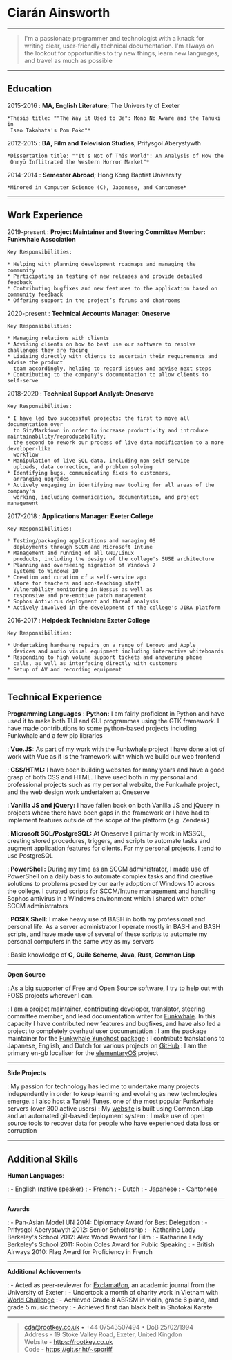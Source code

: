 Ciarán Ainsworth
================

----

>  I'm a passionate programmer and technologist with a knack
>  for writing clear, user-friendly technical documentation.
>  I'm always on the lookout for opportunities to try new
>  things, learn new languages, and travel as much as possible

----

Education
---------

2015-2016
:   **MA, English Literature**; The University of Exeter

    *Thesis title: ""The Way it Used to Be": Mono No Aware and the Tanuki in
     Isao Takahata's Pom Poko"*

2012-2015
:   **BA, Film and Television Studies**; Prifysgol Aberystywth

    *Dissertation title: ""It's Not of This World": An Analysis of How the
     Onryō Inflitrated the Western Horror Market"*

2014-2014
:   **Semester Abroad**; Hong Kong Baptist University

    *Minored in Computer Science (C), Japanese, and Cantonese*

---

Work Experience
---------------

2019-present
:   **Project Maintainer and Steering Committee Member: Funkwhale Association**

    Key Responsibilities:

    * Helping with planning development roadmaps and managing the community
    * Participating in testing of new releases and provide detailed feedback
    * Contributing bugfixes and new features to the application based on community feedback
    * Offering support in the project’s forums and chatrooms

2020-present
:   **Technical Accounts Manager: Oneserve**

    Key Responsibilities:

    * Managing relations with clients
    * Advising clients on how to best use our software to resolve challenges they are facing
    * Liaising directly with clients to ascertain their requirements and advise the product 
      team accordingly, helping to record issues and advise next steps
    * Contributing to the company's documentation to allow clients to self-serve

2018-2020
:   **Technical Support Analyst: Oneserve**

    Key Responsibilities:

    * I have led two successful projects: the first to move all documentation over
      to Git/Markdown in order to increase productivity and introduce maintainability/reproducability;
      the second to rework our process of live data modification to a more developer-like
      workflow
    * Manipulation of live SQL data, including non-self-service
      uploads, data correction, and problem solving
    * Identifying bugs, communicating fixes to customers,
      arranging upgrades
    * Actively engaging in identifying new tooling for all areas of the company's
      working, including communication, documentation, and project management

2017-2018
:   **Applications Manager: Exeter College**
    
    Key Responsibilities:
    
    * Testing/packaging applications and managing OS
      deployments through SCCM and Microsoft Intune
    * Management and running of all GNU/Linux
      products, including the design of the college's SUSE architecture
    * Planning and overseeing migration of Windows 7
      systems to Windows 10
    * Creation and curation of a self-service app
      store for teachers and non-teaching staff
    * Vulnerability monitoring in Nessus as well as
      responsive and pre-emptive patch management
    * Sophos Antivirus deployment and threat analysis
    * Actively involved in the development of the college's JIRA platform

2016-2017
:   **Helpdesk Technician: Exeter College**

    Key Responsibilities:

    * Undertaking hardware repairs on a range of Lenovo and Apple
      devices and audio visual equipment including interactive whiteboards
    * Responding to high volume support tickets and answering phone
      calls, as well as interfacing directly with customers
    * Setup of AV and recording equipment

---

Technical Experience
--------------------

**Programming Languages**
:   **Python:** I am fairly proficient in Python and have used it to make both TUI
    and GUI programmes using the GTK framework. I have made contributions to some
    python-based projects including Funkwhale and a few pip libraries

:   **Vue.JS:** As part of my work with the Funkwhale project I have done a lot of
    work with Vue as it is the framework with which we build our web frontend

:   **CSS/HTML:** I have been building websites for many years and have a good grasp
    of both CSS and HTML. I have used both in my personal and professional projects
    such as my personal website, the Funkwhale project, and the web design work undertaken
    at Oneserve

:   **Vanilla JS and jQuery:** I have fallen back on both Vanilla JS and jQuery in
    projects where there have been gaps in the framework or I have had to implement
    features outside of the scope of the platform (e.g. Zendesk)

:   **Microsoft SQL/PostgreSQL:** At Oneserve I primarily work in MSSQL, creating
    stored procedures, triggers, and scripts to automate tasks and augment application
    features for clients. For my personal projects, I tend to use PostgreSQL

:   **PowerShell:** During my time as an SCCM administrator, I made use
    of PowerShell on a daily basis to automate complex tasks and find
    creative solutions to problems posed by our early adoption of Windows 10 across
    the college. I curated scripts for SCCM/Intune management and handling Sophos
    antivirus in a Windows environment which I shared with other SCCM administrators

:   **POSIX Shell:** I make heavy use of BASH in both my professional and personal
    life. As a server administrator I operate mostly in BASH and BASH scripts,
    and have made use of several of these scripts to automate my personal
    computers in the same way as my servers

:   Basic knowledge of **C**, **Guile Scheme**, **Java**, **Rust**, **Common Lisp**

---

**Open Source**

:   As a big supporter of Free and Open Source software, I try to help
    out with FOSS projects wherever I can.

:   I am a project maintainer, contributing developer, translator, steering
    committee member, and lead documentation writer for 
    [Funkwhale](https://funkwhale.audio). In this capacity I have contributed 
    new features and bugfixes, and have also led a project to completely overhaul 
    user documentation
:   I am the package maintainer for the [Funkwhale Yunohost package](https://github.com/Yunohost-Apps/funkwhale_ynh)
:   I contribute translations to Japanese, English, and Dutch for various projects 
    on [GitHub](https://github.com/Sporiff)
:   I am the primary en-gb localiser for the [elementaryOS](https://elementary.io)
    project

---

**Side Projects**

:   My passion for technology has led me to undertake many projects independently
    in order to keep learning and evolving as new technologies emerge.
:   I also host a [Tanuki Tunes](https://tanukitunes.com), one of the most
    popular Funkwhale servers (over 300 active users)
:   My [website](https://rootkey.co.uk) is built using Common Lisp and
    an automated git-based deployment system
:   I make use of open source tools to recover data for people who have
    experienced data loss or corruption

---

Additional Skills
-----------------

**Human Languages**:

:   - English (native speaker)
:   - French
:   - Dutch
:   - Japanese
:   - Cantonese

---

**Awards**

:   - Pan-Asian Model UN 2014: Diplomacy Award for Best Delegation
:   - Prifysgol Aberystwyth 2012: Senior Scholarship
:   - Katharine Lady Berkeley's School 2012: Alex Wood Award for Film
:   - Katharine Lady Berkeley's School 2011: Robin Coles Award for Public Speaking
:   - British Airways 2010: Flag Award for Proficiency in French

---

**Additional Achievements**

:   - Acted as peer-reviewer for [Exclamat!on](https://humanities.exeter.ac.uk/english/research/publications/exclamation), an academic journal from the University of Exeter
:   - Undertook a month of charity work in Vietnam with [World Challenge](https://worldchallenge.com)
:   - Achieved Grade 8 ABRSM in violin, grade 6 piano, and grade 5 music theory
:   - Achieved first dan black belt in Shotokai Karate

----

> <cda@rootkey.co.uk> • +44 07543507494 • DoB 25/02/1994\
> Address - 19 Stoke Valley Road, Exeter, United Kingdon\
> Website - <https://rootkey.co.uk>\
> Code - <https://git.sr.ht/~sporiff>
